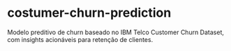 # costumer-churn-prediction
Modelo preditivo de churn baseado no IBM Telco Customer Churn Dataset, com insights acionáveis para retenção de clientes.
